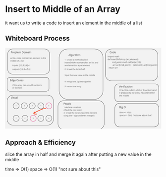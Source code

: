 # Insert to Middle of an Array
<!-- Description of the challenge -->
it want us to write a code to insert an element in the middle of a list

## Whiteboard Process
<!-- Embedded whiteboard image -->
![cc2](./array-insert-shift.png)

## Approach & Efficiency
<!-- What approach did you take? Discuss Why. What is the Big O space/time for this approach? -->
slice the array in half and merge it again after putting a new value in the middle

time =>  O(1)
space => O(1)  "not sure about this"
